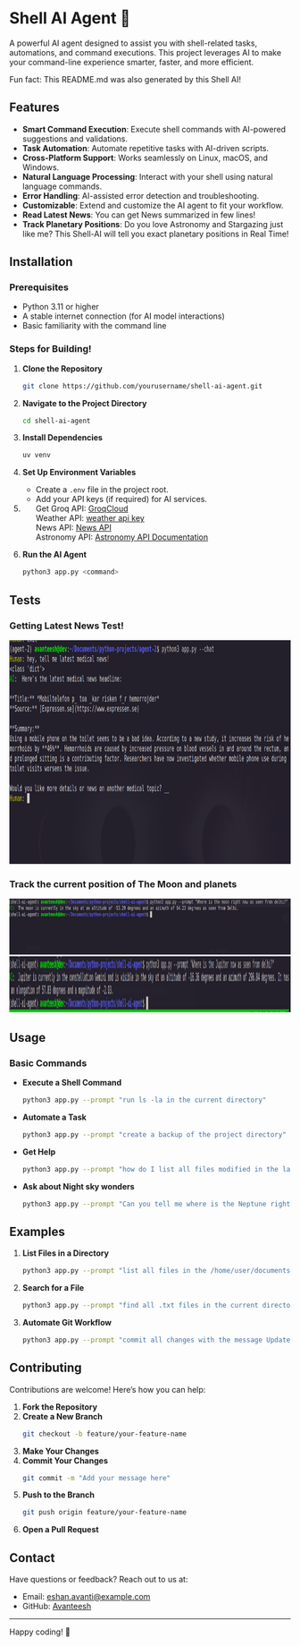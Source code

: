 # Shell AI Agent 🤖

A powerful AI agent designed to assist you with shell-related tasks, automations, and command executions. This project leverages AI to make your command-line experience smarter, faster, and more efficient.

Fun fact: This README.md was also generated by this Shell AI!

## Features

- **Smart Command Execution**: Execute shell commands with AI-powered suggestions and validations.
- **Task Automation**: Automate repetitive tasks with AI-driven scripts.
- **Cross-Platform Support**: Works seamlessly on Linux, macOS, and Windows.
- **Natural Language Processing**: Interact with your shell using natural language commands.
- **Error Handling**: AI-assisted error detection and troubleshooting.
- **Customizable**: Extend and customize the AI agent to fit your workflow.
- **Read Latest News**: You can get News summarized in few lines!
- **Track Planetary Positions**: Do you love Astronomy and Stargazing just like me? This Shell-AI will tell you exact planetary positions in Real Time!

## Installation

### Prerequisites

- Python 3.11 or higher
- A stable internet connection (for AI model interactions)
- Basic familiarity with the command line


### Steps for Building!

1. **Clone the Repository**
   ```bash
   git clone https://github.com/yourusername/shell-ai-agent.git
   ```

2. **Navigate to the Project Directory**
   ```bash
   cd shell-ai-agent
   ```

3. **Install Dependencies**
   ```bash
   uv venv
   ```

4. **Set Up Environment Variables**
   - Create a `.env` file in the project root.
   - Add your API keys (if required) for AI services.
   <li>
      <ul>Get Groq API: <a href="https://console.groq.com/home">GroqCloud</a></ul>
      <ul>Weather API: <a href="https://www.weatherapi.com/">weather api key</a></ul>
      <ul>News API: <a href="https://newsapi.org/">News API</a></ul>
      <ul>Astronomy API: <a href="https://docs.astronomyapi.com/">Astronomy API Documentation</a></ul>
   </li>

5. **Run the AI Agent**
   ```bash
   python3 app.py <command>
   ```

## Tests
<h3>Getting Latest News Test!</h3>
<img src="/montages/news_test.png" height="400" />

<h3>Track the current position of The Moon and planets</h3>
<img src="/montages/moontest.png" height="100" />
<img src="/montages/planet-jupiter.png" height="100" />


## Usage

### Basic Commands

- **Execute a Shell Command**
  ```bash
  python3 app.py --prompt "run ls -la in the current directory"
  ```

- **Automate a Task**
  ```bash
  python3 app.py --prompt "create a backup of the project directory"
  ```

- **Get Help**
  ```bash
  python3 app.py --prompt "how do I list all files modified in the last 24 hours?"
  ```
- **Ask about Night sky wonders**
  ```bash
  python3 app.py --prompt "Can you tell me where is the Neptune right now as seen from delhi?"
  ```


## Examples

1. **List Files in a Directory**
   ```bash
   python3 app.py --prompt "list all files in the /home/user/documents directory"
   ```

2. **Search for a File**
   ```bash
   python3 app.py --prompt "find all .txt files in the current directory and its subdirectories"
   ```

3. **Automate Git Workflow**
   ```bash
   python3 app.py --prompt "commit all changes with the message Updated README and push to the main branch"
   ```

## Contributing

Contributions are welcome! Here’s how you can help:

1. **Fork the Repository**
2. **Create a New Branch**
   ```bash
   git checkout -b feature/your-feature-name
   ```
3. **Make Your Changes**
4. **Commit Your Changes**
   ```bash
   git commit -m "Add your message here"
   ```
5. **Push to the Branch**
   ```bash
   git push origin feature/your-feature-name
   ```
6. **Open a Pull Request**



## Contact

Have questions or feedback? Reach out to us at:

- Email: eshan.avanti@example.com
- GitHub: [Avanteesh](https://github.com/Avanteesh)


---

Happy coding! 🚀
